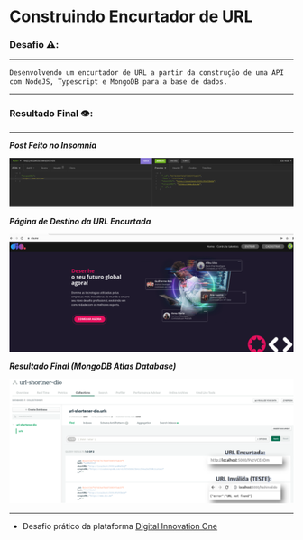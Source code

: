 # Construindo Encurtador de URL

### Desafio ⚠️:
***
    Desenvolvendo um encurtador de URL a partir da construção de uma API com NodeJS, Typescript e MongoDB para a base de dados.
***

### Resultado Final 👁️:
***
***Post Feito no Insomnia***

![Insomnia POST](https://github.com/LuizGustavodeSouza/Dio-Desafio-Projeto/blob/main/node/Encurtador%20de%20URL/assets/insomnia-post.png)


***Página de Destino da URL Encurtada***

![URL Encurtada Destino](https://github.com/LuizGustavodeSouza/Dio-Desafio-Projeto/blob/main/node/Encurtador%20de%20URL/assets/url-encurtada-destino.png)


***Resultado Final (MongoDB Atlas Database)***

![Collection no MongoDB Atlas Database](https://github.com/LuizGustavodeSouza/Dio-Desafio-Projeto/blob/main/node/Encurtador%20de%20URL/assets/result.png)
***

- Desafio prático da plataforma [Digital Innovation One](https://web.digitalinnovation.one/home "Digital Innovation One")
